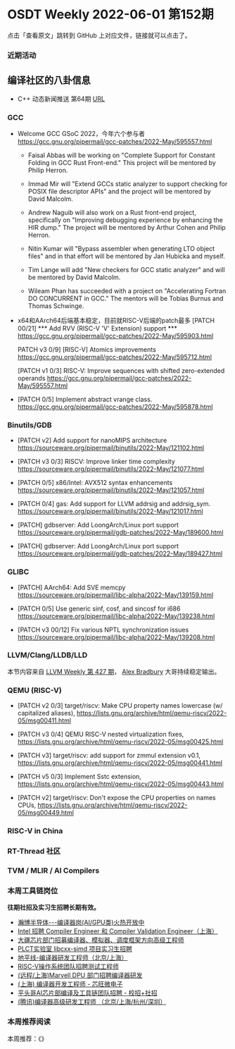 # OSDT Weekly 2022-06-01 第152期

点击「查看原文」跳转到 GitHub 上对应文件，链接就可以点击了。

### 近期活动

## 编译社区的八卦信息

- C++ 动态新闻推送 第64期 [URL](https://wanghenshui.github.io/cppweeklynews/posts/064.html)

### GCC

- Welcome GCC GSoC 2022，今年六个参与者
  https://gcc.gnu.org/pipermail/gcc-patches/2022-May/595557.html

  + Faisal Abbas will be working on "Complete Support for Constant
    Folding in GCC Rust Front-end." This project will be mentored by
    Philip Herron.

  + Immad Mir will "Extend GCCs static analyzer to support checking for
    POSIX file descriptor APIs" and the project will be mentored by
    David Malcolm.

  + Andrew Naguib will also work on a Rust front-end project, specifically
    on "Improving debugging experience by enhancing the HIR dump."  The
    project will be mentored by Arthur Cohen and Philip Herron.

  + Nitin Kumar will "Bypass assembler when generating LTO object files"
    and in that effort will be mentored by Jan Hubicka and myself.

  + Tim Lange will add "New checkers for GCC static analyzer" and will
    be mentored by David Malcolm.

  + Wileam Phan has succeeded with a project on "Accelerating Fortran DO
    CONCURRENT in GCC."  The mentors will be Tobias Burnus and Thomas
    Schwinge.

- x64和AArch64后端基本稳定，目前就RISC-V后端的patch最多
  [PATCH 00/21] *** Add RVV (RISC-V 'V' Extension) support ***
  https://gcc.gnu.org/pipermail/gcc-patches/2022-May/595903.html

  PATCH v3 0/9] [RISC-V] Atomics improvements
  https://gcc.gnu.org/pipermail/gcc-patches/2022-May/595712.html

  [PATCH v1 0/3] RISC-V: Improve sequences with shifted zero-extended operands
  https://gcc.gnu.org/pipermail/gcc-patches/2022-May/595557.html

- [PATCH 0/5] Implement abstract vrange class.
  https://gcc.gnu.org/pipermail/gcc-patches/2022-May/595878.html

### Binutils/GDB

- [PATCH v2] Add support for nanoMIPS architecture
  https://sourceware.org/pipermail/binutils/2022-May/121102.html

- [PATCH v3 0/3] RISCV: Improve linker time complexity
  https://sourceware.org/pipermail/binutils/2022-May/121077.html

- [PATCH 0/5] x86/Intel: AVX512 syntax enhancements
  https://sourceware.org/pipermail/binutils/2022-May/121057.html

- [PATCH 0/4] gas: Add support for LLVM addrsig and addrsig_sym.
  https://sourceware.org/pipermail/binutils/2022-May/121017.html

- [PATCH] gdbserver: Add LoongArch/Linux port support
  https://sourceware.org/pipermail/gdb-patches/2022-May/189600.html

- [PATCH] gdbserver: Add LoongArch/Linux port support
  https://sourceware.org/pipermail/gdb-patches/2022-May/189427.html

### GLIBC

- [PATCH] AArch64: Add SVE memcpy
  https://sourceware.org/pipermail/libc-alpha/2022-May/139159.html

- [PATCH 0/5] Use generic sinf, cosf, and sincosf for i686
  https://sourceware.org/pipermail/libc-alpha/2022-May/139238.html

- [PATCH v3 00/12] Fix various NPTL synchronization issues
  https://sourceware.org/pipermail/libc-alpha/2022-May/139208.html

### LLVM/Clang/LLDB/LLD

本节内容来自 [LLVM Weekly 第 427 期](http://llvmweekly.org/issue/427)，
[Alex Bradbury](https://www.linkedin.com/in/alex-bradbury/) 大哥持续稳定输出。

### QEMU (RISC-V)

- [PATCH v2 0/3] target/riscv: Make CPU property names lowercase (w/ capitalized aliases),
  https://lists.gnu.org/archive/html/qemu-riscv/2022-05/msg00411.html

- [PATCH v3 0/4] QEMU RISC-V nested virtualization fixes,
  https://lists.gnu.org/archive/html/qemu-riscv/2022-05/msg00425.html

- [PATCH v3] target/riscv: add support for zmmul extension v0.1,
  https://lists.gnu.org/archive/html/qemu-riscv/2022-05/msg00441.html

- [PATCH v5 0/3] Implement Sstc extension,
  https://lists.gnu.org/archive/html/qemu-riscv/2022-05/msg00443.html

- [PATCH v2] target/riscv: Don't expose the CPU properties on names CPUs,
  https://lists.gnu.org/archive/html/qemu-riscv/2022-05/msg00449.html

### RISC-V in China

### RT-Thread 社区

### TVM / MLIR / AI Compilers

### 本周工具链岗位

**往期社招及实习生招聘长期有效。**

- [瀚博半导体---编译器岗(AI/GPU类)火热开放中](https://mp.weixin.qq.com/s/8_KjZYa2Il4PglaGyBWk4Q)
- [Intel 招聘 Compiler Engineer 和 Compiler Validation Engineer（上海）](https://mp.weixin.qq.com/s/I3DWxXODNoLRr0kN2xMZLQ)
- [大疆芯片部门招募编译器、模拟器、调度框架方向高级工程师](https://mp.weixin.qq.com/s/Wn5NzAtUTwQNXKRvMVQWLA)
- [PLCT实验室 libcxx-simd 项目实习生招聘](https://mp.weixin.qq.com/s/EIVx5cY74GlodirySY97Qw)
- [地平线-编译器研发工程师（北京/上海）](https://mp.weixin.qq.com/s/MYObl7iWIbyrTz9hCmKWYA)
- [RISC-V操作系统团队招聘测试工程师](https://mp.weixin.qq.com/s/inLFS4pI1F74m_oJ2I7xjQ)
- [(远程/上海)Marvell DPU 部门招聘编译器研发](https://mp.weixin.qq.com/s/B6JjAhF3TZjezD1tjYHDaw)
- [(上海) 编译器开发工程师 - 芯旺微电子](https://mp.weixin.qq.com/s/nqe1-7qffnc0CaejYkpKyw)
- [平头哥AI芯片部编译及工具链团队招聘 - 校招+社招](https://mp.weixin.qq.com/s/kARbXtJotRPCNMrV-yOanA)
- [(腾讯)编译器高级研发工程师 （北京/上海/杭州/深圳）](https://mp.weixin.qq.com/s/DF-2qmHmpKZtJ1djHXM1Ug)

### 本周推荐阅读

本周推荐：《》

